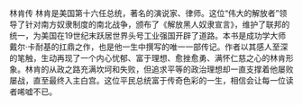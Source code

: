 林肯传
林肯是美国第十六任总统，著名的演说家、律师。这位“伟大的解放者”领导了针对南方奴隶制度的南北战争，颁布了《解放黑人奴隶宣言》，维护了联邦的统一，为美国在19世纪末跃居世界头号工业强国开辟了道路。本书是成功学大师戴尔·卡耐基的扛鼎之作，也是他一生中撰写的唯一一部传记。作者以其感人至深的笔触，生动再现了一个内心忧郁、富于理想、愈挫愈勇、满怀仁慈之心的林肯形象。林肯的从政之路充满坎坷和失败，但追求平等的政治理想却一直支撑着他屡败屡战，直至最终入主白宫。这位平民总统富于传奇色彩的一生，相信会让每一位读者唏嘘不已。
